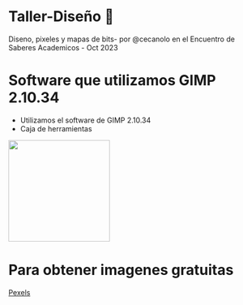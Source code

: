 # Taller-Diseño 🧠
Diseno, pixeles y mapas de bits- por @cecanolo en el Encuentro de Saberes Academicos - Oct 2023

# Software que utilizamos GIMP 2.10.34

  * Utilizamos el software de GIMP 2.10.34
  * Caja de herramientas
   <img  width="200" src="https://user-images.githubusercontent.com/96964513/276786476-d9add78e-cdbe-4c60-b351-52ffaeaa8866.png" />

# Para obtener imagenes gratuitas

  [Pexels](https://www.pexels.com/es-es/)
